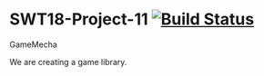 # SWT18-Project-11 [![Build Status](https://travis-ci.org/hpi-swa-teaching/GameMecha.svg?branch=master)](https://travis-ci.org/hpi-swa-teaching/GameMecha)
GameMecha

We are creating a game library.
